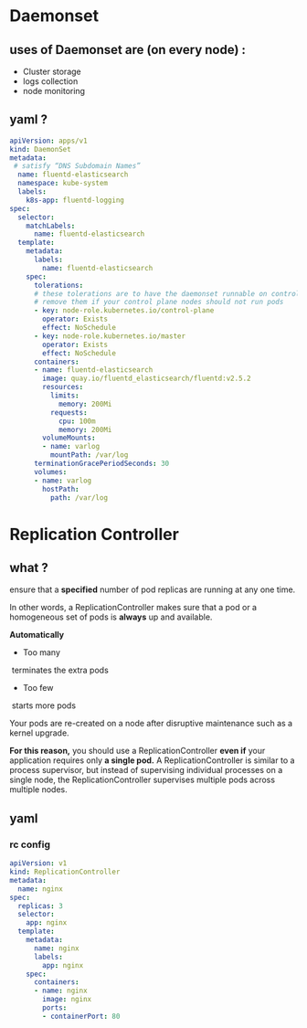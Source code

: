 # Daemonset

## uses of Daemonset are (on every node) : 

- Cluster storage
- logs collection
- node monitoring

## yaml ? 

```yaml
apiVersion: apps/v1
kind: DaemonSet
metadata:
 # satisfy “DNS Subdomain Names”
  name: fluentd-elasticsearch
  namespace: kube-system
  labels:
    k8s-app: fluentd-logging
spec:
  selector:
    matchLabels:
      name: fluentd-elasticsearch
  template:
    metadata:
      labels:
        name: fluentd-elasticsearch
    spec:
      tolerations:
      # these tolerations are to have the daemonset runnable on control plane nodes
      # remove them if your control plane nodes should not run pods
      - key: node-role.kubernetes.io/control-plane
        operator: Exists
        effect: NoSchedule
      - key: node-role.kubernetes.io/master
        operator: Exists
        effect: NoSchedule
      containers:
      - name: fluentd-elasticsearch
        image: quay.io/fluentd_elasticsearch/fluentd:v2.5.2
        resources:
          limits:
            memory: 200Mi
          requests:
            cpu: 100m
            memory: 200Mi
        volumeMounts:
        - name: varlog
          mountPath: /var/log
      terminationGracePeriodSeconds: 30
      volumes:
      - name: varlog
        hostPath:
          path: /var/log

```

# Replication Controller

## what ?

ensure that a **specified** number of pod replicas are running at any one time.

In other words, a ReplicationController makes sure that a pod or a homogeneous set of pods is **always** up and available.

**Automatically**

- Too many

​		terminates the extra pods

- Too few

​		starts more pods

Your pods are re-created on a node after disruptive maintenance such as a kernel upgrade. 

**For this reason,** you should use a ReplicationController **even if** your application requires only **a single pod.** A ReplicationController is similar to a process supervisor, but instead of supervising individual processes on a single node, the ReplicationController supervises multiple pods across multiple nodes.



## yaml

### rc config

```yaml
apiVersion: v1
kind: ReplicationController
metadata:
  name: nginx
spec:
  replicas: 3
  selector:
    app: nginx
  template:
    metadata:
      name: nginx
      labels:
        app: nginx
    spec:
      containers:
      - name: nginx
        image: nginx
        ports:
        - containerPort: 80

```

